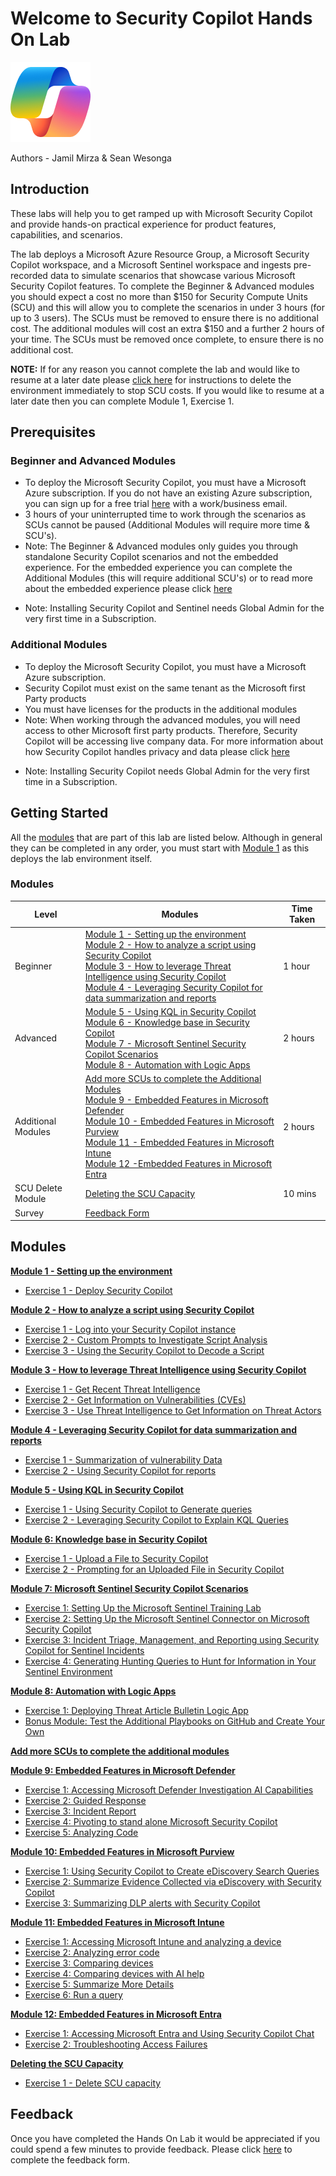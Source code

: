 # Welcome to Security Copilot Hands On Lab

![Security CoPilot Logo](https://github.com/Azure/Copilot-For-Security/blob/main/Images/ic_fluent_copilot_64_64%402x.png)

Authors - Jamil Mirza & Sean Wesonga
## Introduction

These labs will help you to get ramped up with Microsoft Security Copilot and provide hands-on practical experience for product features, capabilities, and scenarios.

The lab deploys a Microsoft Azure Resource Group, a Microsoft Security Copilot workspace, and a Microsoft Sentinel workspace and ingests pre-recorded data to simulate scenarios that showcase various Microsoft Security Copilot features. To complete the Beginner & Advanced modules you should expect a cost no more than $150 for Security Compute Units (SCU) and this will allow you to complete the scenarios in under 3 hours (for up to 3 users). The SCUs must be removed to ensure there is no additional cost. The additional modules will cost an extra $150 and a further 2 hours of your time. The SCUs must be removed once complete, to ensure there is no additional cost.

**NOTE:** If for any reason you cannot complete the lab and would like to resume at a later date please [click here](Modules/Deleting-SCU.md#exercise-1---delete-scu-capacity) for instructions to delete the environment immediately to stop SCU costs. If you would like to resume at a later date then you can complete Module 1, Exercise 1.

## Prerequisites 
### Beginner and Advanced Modules
- To deploy the Microsoft Security Copilot, you must have a Microsoft Azure subscription. If you do not have an existing Azure subscription, you can sign up for a free trial [here](https://azure.microsoft.com/free/) with a work/business email.
- 3 hours of your uninterrupted time to work through the scenarios as SCUs cannot be paused (Additional Modules will require more time & SCU's).
- Note: The Beginner & Advanced modules only guides you through standalone Security Copilot scenarios and not the embedded experience. For the embedded experience you can complete the Additional Modules (this will require additional SCU's) or to read more about the embedded experience please click [here](https://learn.microsoft.com/en-us/copilot/security/experiences-security-copilot)
<!--- - Permissions to create a resource group in your Azure subscription --->
- Note: Installing Security Copilot and Sentinel needs Global Admin for the very first time in a Subscription.

### Additional Modules
- To deploy the Microsoft Security Copilot, you must have a Microsoft Azure subscription.
- Security Copilot must exist on the same tenant as the Microsoft first Party products  
- You must have licenses for the products in the additional modules
- Note: When working through the advanced modules, you will need access to other Microsoft first party products. Therefore, Security Copilot will be accessing live company data. For more information about how Security Copilot handles privacy and data please click [here](https://learn.microsoft.com/en-us/copilot/security/privacy-data-security)
<!--- - Permissions to create a resource group in your Azure subscription --->
- Note: Installing Security Copilot needs Global Admin for the very first time in a Subscription.
## Getting Started

All the [modules](Modules) that are part of this lab are listed below. Although in general they can be completed in any order, you must start with [Module 1](Modules/Module-1-Setting-up-the-environment.md) as this deploys the lab environment itself.

### Modules

| Level    | Modules | Time Taken |
|----------|---------|------------|
| Beginner | [Module 1 - Setting up the environment](Modules/Module-1-Setting-up-the-environment.md) <br> [Module 2 - How to analyze a script using Security Copilot](Modules/Module-2-Script-analysis.md) <br> [Module 3 - How to leverage Threat Intelligence using Security Copilot](Modules/Module-3-Threat-intelligence-scenarios.md) <br> [Module 4 - Leveraging Security Copilot for data summarization and reports](Modules/Module-4-Summarization-of-data.md) | 1 hour |
| Advanced | [Module 5 - Using KQL in Security Copilot](Modules/Module-5-Generating-KQL-queries.md) <br> [Module 6 - Knowledge base in Security Copilot](Modules/Module-6-Knowledge-base-in-Copilot-for-Security.md) <br> [Module 7 - Microsoft Sentinel Security Copilot Scenarios](Modules/Module-7-Microsoft-Sentinel-Copilot-For-Security-Scenarios.md) <br> [Module 8 - Automation with Logic Apps](Modules/Module-8-Automation-with-Logic-Apps.md) <br>  | 2 hours |
| Additional Modules | [Add more SCUs to complete the Additional Modules](Modules/AdditionalSCUs.md) <br> [Module 9 - Embedded Features in Microsoft Defender](Modules/Module-9-Embedded-Features-in-Microsoft-Defender.md) <br> [Module 10 - Embedded Features in Microsoft Purview](Modules/Module-10-eDiscovery-Search-in-Microsoft-Purview.md) <br> [Module 11 - Embedded Features in Microsoft Intune](Modules/Module-11-Embedded-Features-in-Microsoft-Intune.md) <br> [Module 12 -Embedded Features in Microsoft Entra](Modules/Module-12-Embedded-Features-in-Microsoft-Entra.md) <br>  | 2 hours |
| SCU Delete Module | [Deleting the SCU Capacity](Modules/Deleting-SCU.md) | 10 mins
| Survey | [Feedback Form](https://forms.office.com/r/UbeFd7uuBc)

## Modules

[**Module 1 - Setting up the environment**](Modules/Module-1-Setting-up-the-environment.md)
- [Exercise 1 - Deploy Security Copilot](Modules/Module-1-Setting-up-the-environment.md#exercise-1-deploy-copilot-for-security)
<!--- - [Exercise 2 - Deploy the SCU timer Logic App](Modules/Module-1-Setting-up-the-environment.md#exercise-2-deploy-the-scu-timer-logic-app) (**NOTE:** This step is important to make sure the SCUs are automatically removed after 3 hours, so you won't incur any additional costs.)--->


[**Module 2 - How to analyze a script using Security Copilot**](Modules/Module-2-Script-analysis.md)
- [Exercise 1 - Log into your Security Copilot instance](Modules/Module-2-Script-analysis.md#exercise-1--using-the-script-analysis-promptbook)
- [Exercise 2 - Custom Prompts to Investigate Script Analysis](Modules/Module-2-Script-analysis.md#exercise-2-custom-prompts-to-investigate-script-analysis)
- [Exercise 3 - Using the Security Copilot to Decode a Script](Modules/Module-2-Script-analysis.md#exercise-3--using-the-copilot-for-security-to-decode-a-script)

[**Module 3 - How to leverage Threat Intelligence using Security Copilot**](Modules/Module-3-Threat-intelligence-scenarios.md)
- [Exercise 1 - Get Recent Threat Intelligence](Modules/Module-3-Threat-intelligence-scenarios.md#exercise-1-get-recent-threat-intelligence)
- [Exercise 2 - Get Information on Vulnerabilities (CVEs)](Modules/Module-3-Threat-intelligence-scenarios.md#exercise-2-get-information-on-vulnerabilities-cves)
- [Exercise 3 - Use Threat Intelligence to Get Information on Threat Actors](Modules/Module-3-Threat-intelligence-scenarios.md#exercise-3-use-threat-intelligence-to-get-information-on-threat-actors)

[**Module 4 - Leveraging Security Copilot for data summarization and reports**](Modules/Module-4-Summarization-of-data.md)
- [Exercise 1 - Summarization of vulnerability Data](Modules/Module-4-Summarization-of-data.md#exercise-1---summarization-of-vulnerability-data)
- [Exercise 2 - Using Security Copilot for reports](Modules/Module-4-Summarization-of-data.md#exercise-2---using-copilot-for-security-for-reports)

[**Module 5 - Using KQL in Security Copilot**](Modules/Module-5-Generating-KQL-queries.md)
- [Exercise 1 - Using Security Copilot to Generate queries](Modules/Module-5-Generating-KQL-queries.md#exercise-1-using-copilot-for-security-to-generate-queries)
- [Exercise 2 - Leveraging Security Copilot to Explain KQL Queries](Modules/Module-5-Generating-KQL-queries.md#exercise-2-leveraging-copilot-for-security-to-explain-kql-queries)

[**Module 6: Knowledge base in Security Copilot**](Modules/Module-6-Knowledge-base-in-Copilot-for-Security.md)
- [Exercise 1 - Upload a File to Security Copilot](Modules/Module-6-Knowledge-base-in-Copilot-for-Security.md#exercise-1-upload-a-file-to-copilot-for-security)
- [Exercise 2 - Prompting for an Uploaded File in Security Copilot](Modules/Module-6-Knowledge-base-in-Copilot-for-Security.md#exercise-2-prompting-for-an-uploaded-file-in-copilot-for-security)

[**Module 7: Microsoft Sentinel Security Copilot Scenarios**](Modules/Module-7-Microsoft-Sentinel-Copilot-For-Security-Scenarios.md)
- [Exercise 1: Setting Up the Microsoft Sentinel Training Lab](Modules/Module-7-Microsoft-Sentinel-Copilot-For-Security-Scenarios.md#exercise-1-setting-up-the-microsoft-sentinel-training-lab)
- [Exercise 2: Setting Up the Microsoft Sentinel Connector on Microsoft Security Copilot](Modules/Module-7-Microsoft-Sentinel-Copilot-For-Security-Scenarios.md#exercise-2-setting-up-the-microsoft-sentinel-connector-on-microsoft-copilot-for-security)
- [Exercise 3: Incident Triage, Management, and Reporting using Security Copilot for Sentinel Incidents](Modules/Module-7-Microsoft-Sentinel-Copilot-For-Security-Scenarios.md#exercise-3-incident-triage--management-and-reporting-using-copilot-for-security-for-sentinel-incidents)
- [Exercise 4: Generating Hunting Queries to Hunt for Information in Your Sentinel Environment](Modules/Module-7-Microsoft-Sentinel-Copilot-For-Security-Scenarios.md#exercise-4-generating-hunting-queries-to-hunt-for-information-in-your-sentinel-evironment)

[**Module 8: Automation with Logic Apps**](Modules/Module-8-Automation-with-Logic-Apps.md)
- [Exercise 1: Deploying Threat Article Bulletin Logic App](Modules/Module-8-Automation-with-Logic-Apps.md#exercise-1-deploying-threat-article-bulletin-logic-app)
- [Bonus Module: Test the Additional Playbooks on GitHub and Create Your Own](Modules/Module-8-Automation-with-Logic-Apps.md#bonus-module-test-the-additional-playbooks-on-github-and-create-your-own)

[**Add more SCUs to complete the additional modules**](Modules/AdditionalSCUs)

[**Module 9: Embedded Features in Microsoft Defender**](Modules/Module-9-Embedded-Features-in-Microsoft-Defender.md)
- [Exercise 1: Accessing Microsoft Defender Investigation AI Capabilities](Modules/Module-9-Embedded-Features-in-Microsoft-Defender.md#exercise-1-accessing-microsoft-defender-investigation-ai-capabilities)
- [Exercise 2: Guided Response](Modules/Module-9-Embedded-Features-in-Microsoft-Defender.md#exercise-2-guided-response)
- [Exercise 3: Incident Report](Modules/Module-9-Embedded-Features-in-Microsoft-Defender.md#exercise-3-incident-report-)
- [Exercise 4: Pivoting to stand alone Microsoft Security Copilot](Modules/Module-9-Embedded-Features-in-Microsoft-Defender.md#exercise-4-pivoting-to-stand-alone-microsoft-security-copilot-)
- [Exercise 5: Analyzing Code](Modules/Module-9-Embedded-Features-in-Microsoft-Defender.md#exercise-5-analyzing-code-)

[**Module 10: Embedded Features in Microsoft Purview**](Modules/Module-10-eDiscovery-Search-in-Microsoft-Purview.md)
- [Exercise 1: Using Security Copilot to Create eDiscovery Search Queries](Modules/Module-10-eDiscovery-Search-in-Microsoft-Purview.md#exercise-1-using-security-copilot-to-create-ediscovery-search-queries)
- [Exercise 2: Summarize Evidence Collected via eDiscovery with Security Copilot](Modules/Module-10-eDiscovery-Search-in-Microsoft-Purview.md#exercise-2-summarize-evidence-collected-via-ediscovery-with-security-copilot)
- [Exercise 3: Summarizing DLP alerts with Security Copilot](Modules/Module-10-eDiscovery-Search-in-Microsoft-Purview.md#exercise-3-summarizing-dlp-alerts-with-security-copilot)

[**Module 11: Embedded Features in Microsoft Intune**](Modules/Module-11-Embedded-Features-in-Microsoft-Intune.md)
- [Exercise 1: Accessing Microsoft Intune and analyzing a device](Modules/Module-11-Embedded-Features-in-Microsoft-Intune.md#exercise-1-accessing-microsoft-intune-and-analyzing-a-device)
- [Exercise 2: Analyzing error code](Modules/Module-11-Embedded-Features-in-Microsoft-Intune.md#exercise-2-analyzing-error-code)
- [Exercise 3: Comparing devices](Modules/Module-11-Embedded-Features-in-Microsoft-Intune.md#exercise-3-comparing-devices)
- [Exercise 4: Comparing devices with AI help](Modules/Module-11-Embedded-Features-in-Microsoft-Intune.md#exercise-4-comparing-devices-with-ai-help)
- [Exercise 5: Summarize More Details](Modules/Module-11-Embedded-Features-in-Microsoft-Intune.md#exercise-5-summarize-more-details)
- [Exercise 6: Run a query](Modules/Module-11-Embedded-Features-in-Microsoft-Intune.md#exercise-6-run-a-query)

[**Module 12: Embedded Features in Microsoft Entra**](Modules/Module-12-Embedded-Features-in-Microsoft-Entra.md)
- [Exercise 1: Accessing Microsoft Entra and Using Security Copilot Chat](Modules/Module-12-Embedded-Features-in-Microsoft-Entra.md#exercise-1-accessing-microsoft-entra-and-using-security-copilot-chat)
- [Exercise 2: Troubleshooting Access Failures](Modules/Module-12-Embedded-Features-in-Microsoft-Entra.md#exercise-2-troubleshooting-access-failures)

[**Deleting the SCU Capacity**](Modules/Deleting-SCU.md)
- [Exercise 1 - Delete SCU capacity](Modules/Deleting-SCU.md#exercise-1---delete-scu-capacity)

## Feedback
Once you have completed the Hands On Lab it would be appreciated if you could spend a few minutes to provide feedback. Please click [here](https://forms.office.com/r/UbeFd7uuBc) to complete the feedback form.
